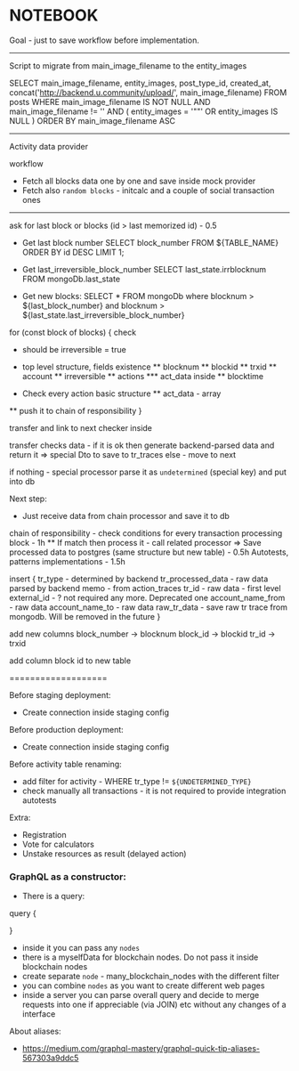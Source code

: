 # NOTEBOOK

Goal - just to save workflow before implementation.

-----------------
Script to migrate from main_image_filename to the entity_images

SELECT
       main_image_filename,
       entity_images,
       post_type_id,
       created_at,
       concat('http://backend.u.community/upload/', main_image_filename)
FROM posts
WHERE
      main_image_filename IS NOT NULL
  AND main_image_filename != ''
  AND (
    entity_images = '""'
    OR entity_images IS NULL
  )
ORDER BY main_image_filename ASC

--------------

Activity data provider 

workflow

* Fetch all blocks data one by one and save inside mock provider
* Fetch also `random blocks` - initcalc and a couple of social transaction ones

-------------

ask for last block or blocks (id > last memorized id) - 0.5

* Get last block number
SELECT block_number FROM ${TABLE_NAME} ORDER BY id DESC LIMIT 1;

* Get last_irreversible_block_number
SELECT last_state.irrblocknum FROM mongoDb.last_state

* Get new blocks:
SELECT * FROM mongoDb where blocknum > ${last_block_number} and blocknum > ${last_state.last_irreversible_block_number}

for (const block of blocks) {
check
* should be irreversible = true
* top level structure, fields existence
** blocknum
** blockid
** trxid
** account
** irreversible
** actions
*** act_data inside
** blocktime

* Check every action basic structure
** act_data - array

** push it to chain of responsibility
}

transfer and link to next checker inside

transfer checks data -
if it is ok then generate backend-parsed data and return it
=> special Dto to save to tr_traces
else - move to next

if nothing - special processor parse it as `undetermined` (special key) and put into db

Next step:
* Just receive data from chain processor and save it to db

chain of responsibility - check conditions for every transaction processing block - 1h
** If match then process it - call related processor => Save processed data to postgres (same structure but new table) - 0.5h
Autotests, patterns implementations - 1.5h

insert {
    tr_type - determined by backend
    tr_processed_data - raw data parsed by backend
    memo - from action_traces
    tr_id - raw data - first level
    external_id - ? not required any more. Deprecated one
    account_name_from - raw data
    account_name_to - raw data
    raw_tr_data - save raw tr trace from mongodb. Will be removed in the future
}

add new columns
block_number -> blocknum
block_id -> blockid
tr_id -> trxid


add column block id to new table

===================

Before staging deployment:
* Create connection inside staging config

Before production deployment:
* Create connection inside staging config

Before activity table renaming:
* add filter for activity - WHERE tr_type != `${UNDETERMINED_TYPE}`
* check manually all transactions - it is not required to provide integration autotests

Extra:
* Registration
* Vote for calculators
* Unstake resources as result (delayed action)


### GraphQL as a constructor:
* There is a query:

query {

}

* inside it you can pass any `nodes`
* there is a myselfData for blockchain nodes. Do not pass it inside blockchain nodes
* create separate `node` - many_blockchain_nodes with the different filter
* you can combine `nodes` as you want to create different web pages
* inside a server you can parse overall query and decide to merge requests into one if appreciable (via JOIN)
etc without any changes of a interface


About aliases:
* https://medium.com/graphql-mastery/graphql-quick-tip-aliases-567303a9ddc5
